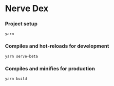 # Nerve Dex

### Project setup
```
yarn
```
### Compiles and hot-reloads for development
```angular2html
yarn serve-beta
```
### Compiles and minifies for production
```angular2html
yarn build
```